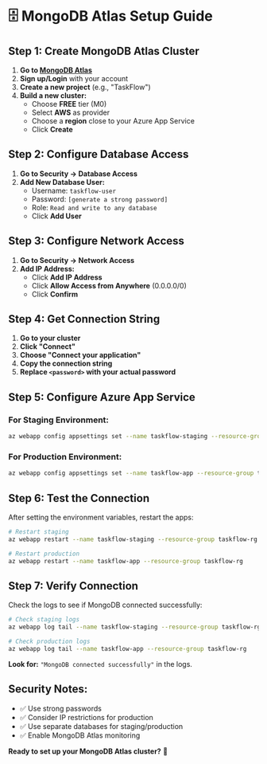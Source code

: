 # 🗄️ MongoDB Atlas Setup Guide

## **Step 1: Create MongoDB Atlas Cluster**

1. **Go to [MongoDB Atlas](https://cloud.mongodb.com/)**
2. **Sign up/Login** with your account
3. **Create a new project** (e.g., "TaskFlow")
4. **Build a new cluster:**
   - Choose **FREE** tier (M0)
   - Select **AWS** as provider
   - Choose a **region** close to your Azure App Service
   - Click **Create**

## **Step 2: Configure Database Access**

1. **Go to Security → Database Access**
2. **Add New Database User:**
   - Username: `taskflow-user`
   - Password: `[generate a strong password]`
   - Role: `Read and write to any database`
   - Click **Add User**

## **Step 3: Configure Network Access**

1. **Go to Security → Network Access**
2. **Add IP Address:**
   - Click **Add IP Address**
   - Click **Allow Access from Anywhere** (0.0.0.0/0)
   - Click **Confirm**

## **Step 4: Get Connection String**

1. **Go to your cluster**
2. **Click "Connect"**
3. **Choose "Connect your application"**
4. **Copy the connection string**
5. **Replace `<password>` with your actual password**

## **Step 5: Configure Azure App Service**

### **For Staging Environment:**

```bash
az webapp config appsettings set --name taskflow-staging --resource-group taskflow-rg --settings MONGODB_URI="mongodb+srv://taskflow-user:YOUR_PASSWORD@cluster.mongodb.net/taskflow-staging?retryWrites=true&w=majority"
```

### **For Production Environment:**

```bash
az webapp config appsettings set --name taskflow-app --resource-group taskflow-rg --settings MONGODB_URI="mongodb+srv://taskflow-user:YOUR_PASSWORD@cluster.mongodb.net/taskflow-prod?retryWrites=true&w=majority"
```

## **Step 6: Test the Connection**

After setting the environment variables, restart the apps:

```bash
# Restart staging
az webapp restart --name taskflow-staging --resource-group taskflow-rg

# Restart production  
az webapp restart --name taskflow-app --resource-group taskflow-rg
```

## **Step 7: Verify Connection**

Check the logs to see if MongoDB connected successfully:

```bash
# Check staging logs
az webapp log tail --name taskflow-staging --resource-group taskflow-rg

# Check production logs
az webapp log tail --name taskflow-app --resource-group taskflow-rg
```

**Look for:** `"MongoDB connected successfully"` in the logs.

## **Security Notes:**

- ✅ Use strong passwords
- ✅ Consider IP restrictions for production
- ✅ Use separate databases for staging/production
- ✅ Enable MongoDB Atlas monitoring

**Ready to set up your MongoDB Atlas cluster?** 🚀 